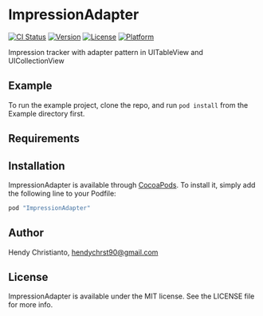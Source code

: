# ImpressionAdapter

[![CI Status](http://img.shields.io/travis/hendych/ImpressionAdapter.svg?style=flat)](https://travis-ci.org/hendych/ImpressionAdapter)
[![Version](https://img.shields.io/cocoapods/v/ImpressionAdapter.svg?style=flat)](http://cocoapods.org/pods/ImpressionAdapter)
[![License](https://img.shields.io/cocoapods/l/ImpressionAdapter.svg?style=flat)](http://cocoapods.org/pods/ImpressionAdapter)
[![Platform](https://img.shields.io/cocoapods/p/ImpressionAdapter.svg?style=flat)](http://cocoapods.org/pods/ImpressionAdapter)

Impression tracker with adapter pattern in UITableView and UICollectionView

## Example

To run the example project, clone the repo, and run `pod install` from the Example directory first.

## Requirements

## Installation

ImpressionAdapter is available through [CocoaPods](http://cocoapods.org). To install
it, simply add the following line to your Podfile:

```ruby
pod "ImpressionAdapter"
```

## Author

Hendy Christianto, hendychrst90@gmail.com

## License

ImpressionAdapter is available under the MIT license. See the LICENSE file for more info.
